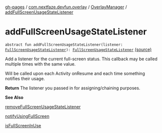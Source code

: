[gh-pages](../../index.md) / [com.nextfaze.devfun.overlay](../index.md) / [OverlayManager](index.md) / [addFullScreenUsageStateListener](./add-full-screen-usage-state-listener.md)

# addFullScreenUsageStateListener

`abstract fun addFullScreenUsageStateListener(listener: `[`FullScreenUsageStateListener`](../-full-screen-usage-state-listener.md)`): `[`FullScreenUsageStateListener`](../-full-screen-usage-state-listener.md) [(source)](https://github.com/NextFaze/dev-fun/tree/master/devfun/src/main/java/com/nextfaze/devfun/overlay/Overlays.kt#L168)

Add a listener for the current full-screen status. This callback may be called multiple times with the same value.

Will be called upon each Activity onResume and each time something notifies their usage.

**Return**
The listener you passed in for assigning/chaining purposes.

**See Also**

[removeFullScreenUsageStateListener](remove-full-screen-usage-state-listener.md)

[notifyUsingFullScreen](notify-using-full-screen.md)

[isFullScreenInUse](is-full-screen-in-use.md)

